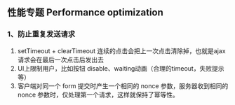 ## 性能专题 Performance optimization



### 1、防止重复发送请求

1. setTimeout + clearTimeout 连续的点击会把上一次点击清除掉，也就是ajax请求会在最后一次点击后发出去
2. UI上限制用户，比如按钮 disable、waiting动画（合理的timeout，失败提示等）
3. 客户端对同一个 form 提交时产生一个相同的 nonce 参数，服务器收到相同的 nonce 参数时，仅处理第一个请求，这样就保持了幂等性。